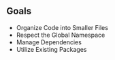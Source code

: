 ##  Goals

<ul class="list--biggy">
  <li class="fragment">Organize Code into Smaller Files</li>
  <li class="fragment">Respect the Global Namespace</li>
  <li class="fragment">Manage Dependencies</li>
  <li class="fragment">Utilize Existing Packages</li>
</ul>
